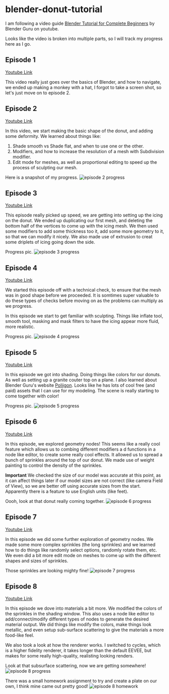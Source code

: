# blender-donut-tutorial

I am following a video guide [Blender Tutorial for Complete Beginners](https://www.youtube.com/watch?v=B0J27sf9N1Y) by Blender Guru on youtube.

Looks like the video is broken into multiple parts, so I will track my progress here as I go.

## Episode 1
[Youtube Link](https://www.youtube.com/watch?v=B0J27sf9N1Y)

This video really just goes over the basics of Blender, and how to navigate, we ended up making a monkey with a hat, I forgot to take a screen shot, so let's just move on to episode 2.

## Episode 2
[Youtube Link](https://www.youtube.com/watch?v=tBpnKTAc5Eo)

In this video, we start making the basic shape of the donut, and adding some deformity. We learned about things like:

  1. Shade smooth vs Shade flat, and when to use one or the other.
  1. Modifiers, and how to increase the resolution of a mesh with Subdivision modifier.
  1. Edit mode for meshes, as well as proportional editing to speed up the process of sculpting our mesh.


Here is a snapshot of my progress.
![episode 2 progress](./images/episode2.png)

## Episode 3
[Youtube Link](https://www.youtube.com/watch?v=AqJx5TJyhes&list=PLjEaoINr3zgEPv5y--4MKpciLaoQYZB1Z&index=3)

This episode really picked up speed, we are getting into setting up the icing on the donut. We ended up duplicating our first mesh, and deleting the bottom half of the vertices to come up with the icing mesh. We then used some modifiers to add some thickness too it, add some more geometry to it, so that we can modify it nicely. We also made use of extrusion to creat some driplets of icing going down the side.

Progress pic.
![episode 3 progress](./images/episode3.png)

## Episode 4
[Youtube Link](https://www.youtube.com/watch?v=--GVNZnSROc)

We started this episode off with a technical check, to ensure that the mesh was in good shape before we proceeded. It is somtimes super valuable to do these types of checks before moving on as the problems can multiply as we progress.


In this episode we start to get familiar with sculpting. Things like inflate tool, smooth tool, masking and mask filters to have the icing appear more fluid, more realistic.

Progress pic.
![episode 4 progress](./images/episode4.png)

## Episode 5
[Youtube Link](https://www.youtube.com/watch?v=fsLO1F5x7yM)

In this episode we got into shading. Doing things like colors for our donuts. As well as setting up a granite couter top on a plane. I also learned about Blender Guru's website [Poliigon](https://www.poliigon.com/). Looks like he has lots of cool free (and paid) assets that I can use for my modeling. The scene is really starting to come together with color!

Progress pic.
![episode 5 progress](./images/episode5.png)

## Episode 6
[Youtube Link](https://www.youtube.com/watch?v=TLrA6eJOfqk&list=PLjEaoINr3zgEPv5y--4MKpciLaoQYZB1Z&index=7)

In this episode, we explored geometry nodes! This seems like a really cool feature which allows us to combing different modifiers a d functions in a node like editor, to create some really cool effects. It allowed us to spread a bunch of sprinkles around the top of our donut. We made use of weight painting to control the density of the sprinkles.

**Important** We checked the size of our model was accurate at this point, as it can affect things later if our model sizes are not correct (like camera Field of View), so we are better off using accurate sizes from the start. Apparently there is a feature to use English units (like feet).

Oooh, look at that donut really coming together.
![episode 6 progress](./images/episode6.png)

## Episode 7
[Youtube Link](https://www.youtube.com/watch?v=EWTOy5-e4Ns&list=PLjEaoINr3zgEPv5y--4MKpciLaoQYZB1Z&index=7)

In this episode we did some further exploration of geometry nodes. We made some more complex sprinkles (the long sprinkles) and we learned how to do things like randomly select options, randomly rotate them, etc. We even did a bit more edit mode on meshes to come up with the different shapes and sizes of sprinkles.

Those sprinkles are looking mighty fine!
![episode 7 progress](./images/episode7.png)

## Episode 8
[Youtube Link](https://www.youtube.com/watch?v=D2rZljDYGdM&list=PLjEaoINr3zgEPv5y--4MKpciLaoQYZB1Z&index=8)

In this episode we dove into materials a bit more. We modified the colors of the sprinkles in the shading window. This also uses a node like editor to add/connect/modify different types of nodes to generate the desired material output. We did things like modify the colors, make things look metallic, and even setup sub-surface scattering to give the materials a more food-like feel.

We also took a look at how the renderer works. I switched to cycles, which is a higher fidelity renderer, it takes longer than the default EEVEE, but makes for some really high-quality, realisting looking renders.

Look at that subsurface scattering, now we are getting somewhere!
![episode 8 progress](./images/episode8.png)

There was a small homework assignment to try and create a plate on our own, I think mine came out pretty good!
![episode 8 homework](./images/episode8_homework.png)
